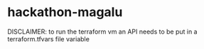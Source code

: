 # hackathon-magalu

DISCLAIMER: to run the terraform vm an API needs to be put in a terraform.tfvars file variable
